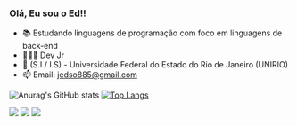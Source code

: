 ### Olá, Eu sou o Ed!!

- 📚 Estudando linguagens de programação com foco em linguagens de back-end
- 👩🏿‍💻 Dev Jr
- 🎒 (S.I / I.S) - Universidade Federal do Estado do Rio de Janeiro (UNIRIO)
- 📫 Email: jedso885@gmail.com

![Anurag's GitHub stats](https://github-readme-stats.vercel.app/api?username=EdsonLuizz&count_private=true&show_icons=true&theme=blue_navy)
[![Top Langs](https://github-readme-stats.vercel.app/api/top-langs/?username=EdsonLuizz&layout=compact&theme=blue_navy)](https://github.com/EdsonLuizz/github-readme-stats)


<div>
  <a href="https://instagram.com/luiiz.ed_" target="_blank"><img src="https://img.shields.io/badge/-Instagram-%23E4405F?style=for-the-badge&logo=instagram&logoColor=white" target="_blank"></a>
  <a href = "mailto:jedso885@gmail.com"><img src="https://img.shields.io/badge/-Gmail-%23333?style=for-the-badge&logo=gmail&logoColor=white" target="_blank"></a>
  <a href="https://www.linkedin.com/in/rafaella-ballerini-45875016a" target="_blank"><img src="https://img.shields.io/badge/-LinkedIn-%230077B5?style=for-the-badge&logo=linkedin&logoColor=white" target="_blank"></a>

</div>


